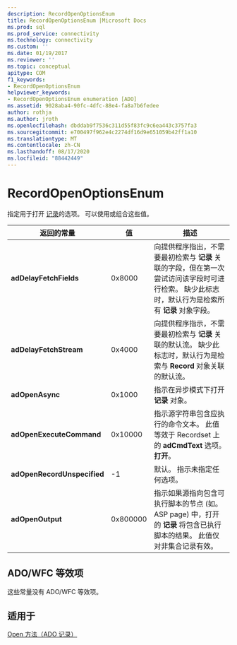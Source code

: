 ```yaml
---
description: RecordOpenOptionsEnum
title: RecordOpenOptionsEnum |Microsoft Docs
ms.prod: sql
ms.prod_service: connectivity
ms.technology: connectivity
ms.custom: ''
ms.date: 01/19/2017
ms.reviewer: ''
ms.topic: conceptual
apitype: COM
f1_keywords:
- RecordOpenOptionsEnum
helpviewer_keywords:
- RecordOpenOptionsEnum enumeration [ADO]
ms.assetid: 9028aba4-90fc-4dfc-88e4-fa8a7b6fedee
author: rothja
ms.author: jroth
ms.openlocfilehash: dbddab9f7536c311d55f83fc9c6ea443c3757fa3
ms.sourcegitcommit: e700497f962e4c2274df16d9e651059b42ff1a10
ms.translationtype: MT
ms.contentlocale: zh-CN
ms.lasthandoff: 08/17/2020
ms.locfileid: "88442449"
---
```

# <a name="recordopenoptionsenum"></a>RecordOpenOptionsEnum
指定用于打开 [记录](../../../ado/reference/ado-api/record-object-ado.md)的选项。 可以使用或组合这些值。  
  
|返回的常量|值|描述|  
|--------------|-----------|-----------------|  
|**adDelayFetchFields**|0x8000|向提供程序指出，不需要最初检索与 **记录** 关联的字段，但在第一次尝试访问该字段时可进行检索。 缺少此标志时，默认行为是检索所有 **记录** 对象字段。|  
|**adDelayFetchStream**|0x4000|向提供程序指示，不需要最初检索与 **记录** 关联的默认流。 缺少此标志时，默认行为是检索与 **Record** 对象关联的默认流。|  
|**adOpenAsync**|0x1000|指示在异步模式下打开 **记录** 对象。|  
|**adOpenExecuteCommand**|0x10000|指示源字符串包含应执行的命令文本。 此值等效于 Recordset 上的 **adCmdText** 选项。 **打开**。|  
|**adOpenRecordUnspecified**|-1|默认。 指示未指定任何选项。|  
|**adOpenOutput**|0x800000|指示如果源指向包含可执行脚本的节点 (如。ASP page) 中，打开的 **记录** 将包含已执行脚本的结果。 此值仅对非集合记录有效。|  
  
## <a name="adowfc-equivalent"></a>ADO/WFC 等效项  
 这些常量没有 ADO/WFC 等效项。  
  
## <a name="applies-to"></a>适用于  
 [Open 方法（ADO 记录）](../../../ado/reference/ado-api/open-method-ado-record.md)
